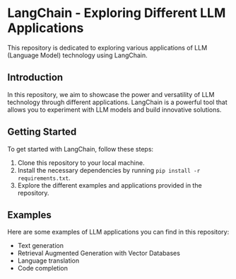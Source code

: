 # LangChain - Exploring Different LLM Applications

This repository is dedicated to exploring various applications of LLM (Language Model) technology using LangChain.

## Introduction

In this repository, we aim to showcase the power and versatility of LLM technology through different applications. LangChain is a powerful tool that allows you to experiment with LLM models and build innovative solutions.

## Getting Started

To get started with LangChain, follow these steps:

1. Clone this repository to your local machine.
2. Install the necessary dependencies by running `pip install -r requirements.txt`.
3. Explore the different examples and applications provided in the repository.

## Examples

Here are some examples of LLM applications you can find in this repository:

- Text generation
- Retrieval Augmented Generation with Vector Databases
- Language translation
- Code completion
